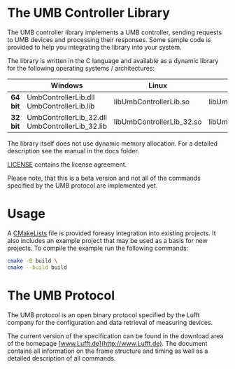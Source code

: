
# **The UMB Controller Library**

The UMB controller library implements a UMB controller, sending requests to UMB devices and processing their responses.
Some sample code is provided to help you integrating the library into your system.

The library is written in the C language and available as a dynamic library for the following operating systems / architectures:

|            | **Windows**                                        | **Linux**                 | **Linux / ARM**              |
| ---------- | -------------------------------------------------- | ------------------------- | ---------------------------- |
| **64 bit** | UmbControllerLib.dll<br>UmbControllerLib.lib       | libUmbControllerLib.so    | libUmbControllerLibArm_64.so |
| **32 bit** | UmbControllerLib_32.dll<br>UmbControllerLib_32.lib | libUmbControllerLib_32.so | libUmbControllerLibArm_32.so |

The library itself does not use dynamic memory allocation. For a detailed description see the manual in the docs folder.

[LICENSE](LICENSE.md) contains the license agreement.

Please note, that this is a beta version and not all of the commands specified by the UMB protocol are implemented yet.

# Usage

A [CMakeLists](CMakeLists.txt) file is provided foreasy integration into existing projects. It also includes an example project that may be used as a basis for new projects. To compile the example run the following commands:

```Bash
cmake -B build \ 
cmake --build build
```

# The UMB Protocol

The UMB protocol is an open binary protocol specified by the Lufft
company for the configuration and data retrieval of measuring devices.

The current version of the specification can be found in the download
area of ​​the homepage [www.Lufft.de](http://www.Lufft.de). The document
contains all information on the frame structure and timing as well as a
detailed description of all commands.
